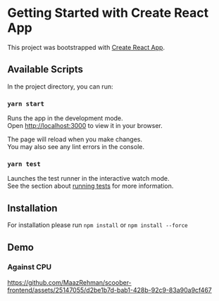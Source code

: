 # Getting Started with Create React App

This project was bootstrapped with [Create React App](https://github.com/facebook/create-react-app).

## Available Scripts

In the project directory, you can run:

### `yarn start`

Runs the app in the development mode.\
Open [http://localhost:3000](http://localhost:3000) to view it in your browser.

The page will reload when you make changes.\
You may also see any lint errors in the console.

### `yarn test`

Launches the test runner in the interactive watch mode.\
See the section about [running tests](https://facebook.github.io/create-react-app/docs/running-tests) for more information.


## Installation
For installation please run 
`npm install` or `npm install --force`

## Demo
### Against CPU

https://github.com/MaazRehman/scoober-frontend/assets/25147055/d2be1b7d-bab1-428b-92c9-83a90a9cf467


